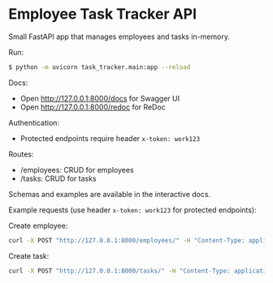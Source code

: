 # Employee Task Tracker API

Small FastAPI app that manages employees and tasks in-memory.

Run:

```bash
$ python -m uvicorn task_tracker.main:app --reload
```

Docs:

- Open http://127.0.0.1:8000/docs for Swagger UI
- Open http://127.0.0.1:8000/redoc for ReDoc

Authentication:

- Protected endpoints require header `x-token: work123`

Routes:

- /employees: CRUD for employees
- /tasks: CRUD for tasks

Schemas and examples are available in the interactive docs.

Example requests (use header `x-token: work123` for protected endpoints):

Create employee:

```bash
curl -X POST "http://127.0.0.1:8000/employees/" -H "Content-Type: application/json" -H "x-token: work123" -d '{"name":"Alice","email":"alice@example.com","role":"Engineer"}'
```

Create task:

```bash
curl -X POST "http://127.0.0.1:8000/tasks/" -H "Content-Type: application/json" -H "x-token: work123" -d '{"title":"Write report","description":"Monthly","assigned_to":1}'
```
